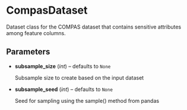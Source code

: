 # CompasDataset

Dataset class for the COMPAS dataset that contains sensitive attributes among feature columns.



## Parameters

- **subsample_size** (*int*) – defaults to `None`

    Subsample size to create based on the input dataset

- **subsample_seed** (*int*) – defaults to `None`

    Seed for sampling using the sample() method from pandas




